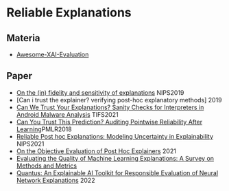 # Reliable Explanations

## Materia
- [Awesome-XAI-Evaluation](https://github.com/SinaMohseni/Awesome-XAI-Evaluation)

## Paper
- [On the (in) fidelity and sensitivity of explanations]() NIPS2019
- [Can i trust the explainer? verifying post-hoc explanatory methods] 2019
- [Can We Trust Your Explanations? Sanity Checks for Interpreters in Android Malware Analysis]() TIFS2021
- [Can You Trust This Prediction? Auditing Pointwise Reliability After Learning]()PMLR2018
- [Reliable Post hoc Explanations: Modeling Uncertainty in Explainability]() NIPS2021
- [On the Objective Evaluation of Post Hoc Explainers]() 2021
- [Evaluating the Quality of Machine Learning Explanations: A Survey on Methods and Metrics]()
- [Quantus: An Explainable AI Toolkit for Responsible Evaluation of Neural Network Explanations]() 2022